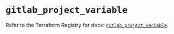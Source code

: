 # `gitlab_project_variable`

Refer to the Terraform Registry for docs: [`gitlab_project_variable`](https://registry.terraform.io/providers/gitlabhq/gitlab/17.3.0/docs/resources/project_variable).
